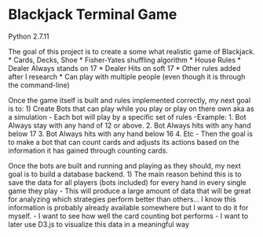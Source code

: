 # Blackjack Terminal Game
Python 2.7.11

The goal of this project is to create a some what realistic game of Blackjack.
	* Cards, Decks, Shoe
	* Fisher-Yates shuffling algorithm
	* House Rules
	  * Dealer Always stands on 17
	  * Dealer Hits on soft 17
	  * Other rules added after I research
	* Can play with multiple people (even though it is through the command-line)
	
Once the game itself is built and rules implemented correctly, my next goal is to:
	1) Create Bots that can play while you play or play on there own aka as a simulation
		- Each bot will play by a specific set of rules
			-Example: 
				1. Bot Always stay with any hand of 12 or above.
				2. Bot Always hits with any hand below 17
				3. Bot Always hits with any hand below 16
				4. Etc
		- Then the goal is to make a bot that can count cards and adjusts its actions 
		based on the information it has gained through counting cards.

Once the bots are built and running and playing as they should, my next goal is to build 
a database backend.
	1) The main reason behind this is to save the data for all players (bots included) for 
	every hand in every single game they play
		- This will produce a large amount of data that will be great for analyzing which
		strategies perform better than others... I know this information is probably already
		available somewhere but I want to do it for myself.
		- I want to see how well the card counting bot performs
		- I want to later use D3.js to visualize this data in a meaningful way
	
